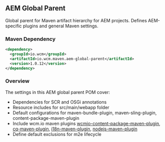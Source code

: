 ## AEM Global Parent

Global parent for Maven artifact hierarchy for AEM projects. Defines AEM-specific plugins and general Maven settings.


### Maven Dependency

```xml
<dependency>
  <groupId>io.wcm</groupId>
  <artifactId>io.wcm.maven.aem-global-parent</artifactId>
  <version>1.0.12</version>
</dependency>
```

### Overview

The settings in this AEM global parent POM cover:

* Dependencies for SCR and OSGi annotations
* Resource includes for src/main/webapp folder
* Default configurations for maven-bundle-plugin, maven-sling-plugin, content-package-maven-plugin
* Include wcm.io maven plugins [wcmio-content-package-maven-plugin](plugins/wcmio-content-package-maven-plugin/),
  [cq-maven-plugin](plugins/cq-maven-plugin/),
  [i18n-maven-plugin](plugins/i18n-maven-plugin/),
  [nodejs-maven-plugin](plugins/nodejs-maven-plugin/)
* Define default exclusions for m2e lifecycle
